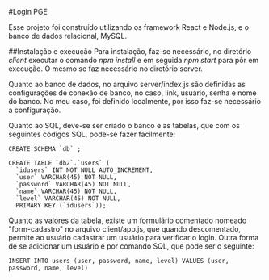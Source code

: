 #Login PGE

Esse projeto foi construído utilizando os framework React e Node.js, e o banco de dados relacional, MySQL.

##Instalação e execução
Para instalação, faz-se necessário, no diretório _client_ executar o comando _npm install_ e em seguida _npm start_ para pôr em execução. O mesmo se faz necessário no diretório server.

Quanto ao banco de dados, no arquivo server/index.js são definidas as configurações de conexão de banco, no caso, link, usuário, senha e nome do banco. No meu caso, foi definido localmente, por isso faz-se necessário a configuração. 

Quanto ao SQL, deve-se ser criado o banco e as tabelas, que com os seguintes códigos SQL, pode-se fazer facilmente: 
```
CREATE SCHEMA `db` ;

CREATE TABLE `db2`.`users` (
  `idusers` INT NOT NULL AUTO_INCREMENT,
  `user` VARCHAR(45) NOT NULL,
  `password` VARCHAR(45) NOT NULL,
  `name` VARCHAR(45) NOT NULL,
  `level` VARCHAR(45) NOT NULL,
  PRIMARY KEY (`idusers`));

```

Quanto as valores da tabela, existe um formulário comentado nomeado "form-cadastro" no arquivo client/app.js, que quando descomentado, permite ao usuário cadastrar um usuário para verificar o login. Outra forma de se adicionar um usuário é por comando SQL, que pode ser o seguinte:

```
INSERT INTO users (user, password, name, level) VALUES (user, password, name, level)

```